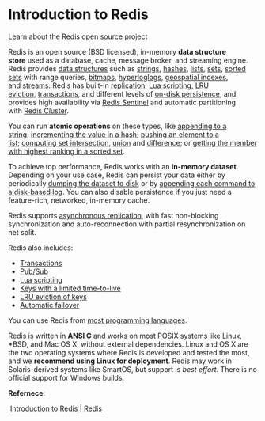 # Introduction to Redis

Learn about the Redis open source project

Redis is an open source (BSD licensed), in-memory **data structure store** used as a database, cache, message broker, and streaming engine. Redis provides [data structures](https://redis.io/docs/data-types/) such as [strings](https://redis.io/docs/data-types/strings/), [hashes](https://redis.io/docs/data-types/hashes/), [lists](https://redis.io/docs/data-types/lists/), [sets](https://redis.io/docs/data-types/sets/), [sorted sets](https://redis.io/docs/data-types/sorted-sets/) with range queries, [bitmaps](https://redis.io/docs/data-types/bitmaps/), [hyperloglogs](https://redis.io/docs/data-types/hyperloglogs/), [geospatial indexes](https://redis.io/docs/data-types/geospatial/), and [streams](https://redis.io/docs/data-types/streams/). Redis has built-in [replication](https://redis.io/topics/replication), [Lua scripting](https://redis.io/commands/eval), [LRU eviction](https://redis.io/docs/reference/eviction/), [transactions](https://redis.io/topics/transactions), and different levels of [on-disk persistence](https://redis.io/topics/persistence), and provides high availability via [Redis Sentinel](https://redis.io/topics/sentinel) and automatic partitioning with [Redis Cluster](https://redis.io/topics/cluster-tutorial).

You can run **atomic operations** on these types, like [appending to a string](https://redis.io/commands/append); [incrementing the value in a hash](https://redis.io/commands/hincrby); [pushing an element to a list](https://redis.io/commands/lpush); [computing set intersection](https://redis.io/commands/sinter), [union](https://redis.io/commands/sunion) and [difference](https://redis.io/commands/sdiff); or [getting the member with highest ranking in a sorted set](https://redis.io/commands/zrange).

To achieve top performance, Redis works with an **in-memory dataset**. Depending on your use case, Redis can persist your data either by periodically [dumping the dataset to disk](https://redis.io/topics/persistence#snapshotting) or by [appending each command to a disk-based log](https://redis.io/topics/persistence#append-only-file). You can also disable persistence if you just need a feature-rich, networked, in-memory cache.

Redis supports [asynchronous replication](https://redis.io/topics/replication), with fast non-blocking synchronization and auto-reconnection with partial resynchronization on net split.

Redis also includes:

- [Transactions](https://redis.io/topics/transactions)
- [Pub/Sub](https://redis.io/topics/pubsub)
- [Lua scripting](https://redis.io/commands/eval)
- [Keys with a limited time-to-live](https://redis.io/commands/expire)
- [LRU eviction of keys](https://redis.io/docs/reference/eviction)
- [Automatic failover](https://redis.io/topics/sentinel)

You can use Redis from [most programming languages](https://redis.io/clients).

Redis is written in **ANSI C** and works on most POSIX systems like Linux, *BSD, and Mac OS X, without external dependencies. Linux and OS X are the two operating systems where Redis is developed and tested the most, and we **recommend using Linux for deployment**. Redis may work in Solaris-derived systems like SmartOS, but support is *best effort*. There is no official support for Windows builds.

**Refernece**:

​	[Introduction to Redis | Redis](https://redis.io/docs/about/)
